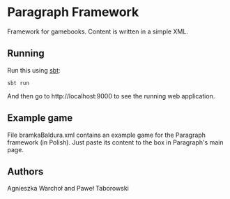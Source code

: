 # Paragraph Framework

Framework for gamebooks. Content is written in a simple XML.

## Running

Run this using [sbt](http://www.scala-sbt.org/):

```
sbt run
```

And then go to http://localhost:9000 to see the running web application.

## Example game
File bramkaBaldura.xml contains an example game for the Paragraph framework (in Polish). Just paste its content to the box in Paragraph's main page.

## Authors

Agnieszka Warchoł and Paweł Taborowski
